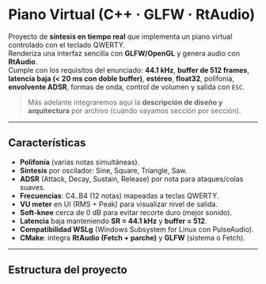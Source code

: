 # Piano Virtual (C++ · GLFW · RtAudio)

Proyecto de **síntesis en tiempo real** que implementa un piano virtual controlado con el teclado QWERTY.  
Renderiza una interfaz sencilla con **GLFW/OpenGL** y genera audio con **RtAudio**.  
Cumple con los requisitos del enunciado: **44.1 kHz**, **buffer de 512 frames**, **latencia baja (< 20 ms con doble buffer)**, **estéreo**, **float32**, polifonía, **envolvente ADSR**, formas de onda, control de volumen y salida con `ESC`.

> Más adelante integraremos aquí la **descripción de diseño y arquitectura** por archivo (cuando vayamos sección por sección).

---

## Características

- **Polifonía** (varias notas simultáneas).
- **Síntesis** por oscilador: Sine, Square, Triangle, Saw.
- **ADSR** (Attack, Decay, Sustain, Release) por nota para ataques/colas suaves.
- **Frecuencias**: C4..B4 (12 notas) mapeadas a teclas QWERTY.
- **VU meter** en UI (RMS + Peak) para visualizar nivel de salida.
- **Soft-knee** cerca de 0 dB para evitar recorte duro (mejor sonido).
- **Latencia** baja manteniendo **SR = 44.1 kHz** y **buffer = 512**.
- **Compatibilidad WSLg** (Windows Subsystem for Linux con PulseAudio).
- **CMake**: integra **RtAudio (Fetch + parche)** y **GLFW** (sistema o Fetch).

---

## Estructura del proyecto

